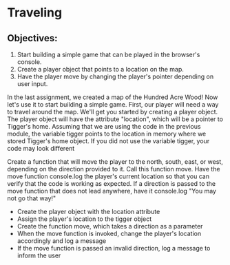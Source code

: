 <h1>Traveling</h1>
<h2>Objectives:</h2>
<ol>
    <li>Start building a simple game that can be played in the browser's console. </li>
    <li>Create a player object that points to a location on the map. </li>
    <li>Have the player move by changing the player's pointer depending on user input.</li>
</ol>

<p>In the last assignment, we created a map of the Hundred Acre Wood! Now let's use it to start building a simple game. First, our player will need a way to travel around the map. We'll get you started by creating a player object. The player object will have the attribute "location", which will be a pointer to Tigger's home. Assuming that we are using the code in the previous module, the variable tigger points to the location in memory where we stored Tigger's home object. If you did not use the variable tigger, your code may look different </p>

<p>Create a function that will move the player to the north, south, east, or west, depending on the direction provided to it. Call this function move. Have the move function console.log the player's current location so that you can verify that the code is working as expected. If a direction is passed to the move function that does not lead anywhere, have it console.log "You may not go that way!"</p>

<ul>
    <li>Create the player object with the location attribute </li>
    <li>Assign the player's location to the tigger object </li>
    <li>Create the function move, which takes a direction as a parameter</li>
    <li>When the move function is invoked, change the player's location accordingly and log a message</li>
    <li>If the move function is passed an invalid direction, log a message to inform the user</li>
</ul>
